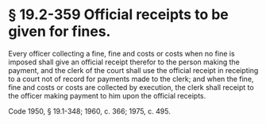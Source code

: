 # § 19.2-359 Official receipts to be given for fines.

<p>Every officer collecting a fine, fine and costs or costs when no fine is imposed shall give an official receipt therefor to the person making the payment, and the clerk of the court shall use the official receipt in receipting to a court not of record for payments made to the clerk; and when the fine, fine and costs or costs are collected by execution, the clerk shall receipt to the officer making payment to him upon the official receipts.</p><p>Code 1950, § 19.1-348; 1960, c. 366; 1975, c. 495.</p>